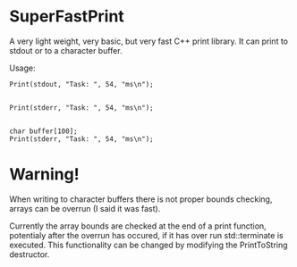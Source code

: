 # SuperFastPrint
A very light weight, very basic, but very fast C++ print library. It can print to stdout or to a character buffer.

Usage:

    Print(stdout, "Task: ", 54, "ms\n");


    Print(stderr, "Task: ", 54, "ms\n");


    char buffer[100];
    Print(stderr, "Task: ", 54, "ms\n");


# Warning!
When writing to character buffers there is not proper bounds checking, arrays can be overrun (I said it was fast). 

Currently the array bounds are checked at the end of a print function, potentialy after the overrun has occured, if it has over run std::terminate is executed. This functionality can be changed by modifying the PrintToString destructor.